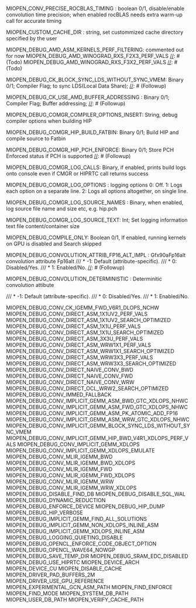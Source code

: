 [//]: # (This file is a tempory place to update missing environment varibles in DebugAndLogging.md)
[//]: # (DebugAndLogging.md contains 88 env vars; Develop contains 157. Below is the difference)
MIOPEN_CONV_PRECISE_ROCBLAS_TIMING : boolean 0/1, disable/enable convolution time precision; when enabled rocBLAS needs extra warm-up call for accurate timing 

MIOPEN_CUSTOM_CACHE_DIR : string, set custommized cache directory specified by the user

MIOPEN_DEBUG_AMD_ASM_KERNELS_PERF_FILTERING: commented out for now
MIOPEN_DEBUG_AMD_WINOGRAD_RXS_F2X3_PERF_VALS  [//]: # (Todo)
MIOPEN_DEBUG_AMD_WINOGRAD_RXS_F3X2_PERF_VALS  [//]: # (Todo)

MIOPEN_DEBUG_CK_BLOCK_SYNC_LDS_WITHOUT_SYNC_VMEM: Binary 0/1; Compiler Flag; to sync LDS(Local Data Share); [//]: # (Followup)

MIOPEN_DEBUG_CK_USE_AMD_BUFFER_ADDRESSING : Binary 0/1; Compiler Flag; Buffer addressing; [//]: # (Followup)

MIOPEN_DEBUG_COMGR_COMPILER_OPTIONS_INSERT: String, debug compiler options when building HIP

MIOPEN_DEBUG_COMGR_HIP_BUILD_FATBIN: Binary 0/1; Build HIP and compile source to Fatbin

MIOPEN_DEBUG_COMGR_HIP_PCH_ENFORCE: Binary 0/1; Store PCH Enforced status if PCH is supported [//]: # (Followup)

MIOPEN_DEBUG_COMGR_LOG_CALLS: Binary, if enabled, prints build logs onto console even if CMGR or HIPRTC call returns success

MIOPEN_DEBUG_COMGR_LOG_OPTIONS : logging options
0: Off.
1: Logs each option on a separate line.
2: Logs all options altogether, on single line.

MIOPEN_DEBUG_COMGR_LOG_SOURCE_NAMES : Binary, when enabled, log source file name and size etc, e.g. hip.pch

MIOPEN_DEBUG_COMGR_LOG_SOURCE_TEXT: Int; Set logging information text file content/container size

MIOPEN_DEBUG_COMPILE_ONLY: Boolean 0/1, If enabled, running kernels on GPU is disabled and Search skipped

MIOPEN_DEBUG_CONVOLUTION_ATTRIB_FP16_ALT_IMPL : Gfx90aFp16alt convolution attribute Fp16alt 
/// * -1: Default (attribute-specific).
 /// * 0: Disabled/Yes.
/// * 1: Enabled/No.
[//]: # (Followup)

MIOPEN_DEBUG_CONVOLUTION_DETERMINISTIC : Determinitic convolution attibute 
 
 /// * -1: Default (attribute-specific).
 /// * 0: Disabled/Yes.
/// * 1: Enabled/No.

MIOPEN_DEBUG_CONV_CK_IGEMM_FWD_V6R1_DLOPS_NCHW
MIOPEN_DEBUG_CONV_DIRECT_ASM_1X1UV2_PERF_VALS
MIOPEN_DEBUG_CONV_DIRECT_ASM_1X1UV2_SEARCH_OPTIMIZED
MIOPEN_DEBUG_CONV_DIRECT_ASM_1X1U_PERF_VALS
MIOPEN_DEBUG_CONV_DIRECT_ASM_1X1U_SEARCH_OPTIMIZED
MIOPEN_DEBUG_CONV_DIRECT_ASM_3X3U_PERF_VALS
MIOPEN_DEBUG_CONV_DIRECT_ASM_WRW1X1_PERF_VALS
MIOPEN_DEBUG_CONV_DIRECT_ASM_WRW1X1_SEARCH_OPTIMIZED
MIOPEN_DEBUG_CONV_DIRECT_ASM_WRW3X3_PERF_VALS
MIOPEN_DEBUG_CONV_DIRECT_ASM_WRW3X3_SEARCH_OPTIMIZED
MIOPEN_DEBUG_CONV_DIRECT_NAIVE_CONV_BWD
MIOPEN_DEBUG_CONV_DIRECT_NAIVE_CONV_FWD
MIOPEN_DEBUG_CONV_DIRECT_NAIVE_CONV_WRW
MIOPEN_DEBUG_CONV_DIRECT_OCL_WRW2_SEARCH_OPTIMIZED
MIOPEN_DEBUG_CONV_IMMED_FALLBACK
MIOPEN_DEBUG_CONV_IMPLICIT_GEMM_ASM_BWD_GTC_XDLOPS_NHWC
MIOPEN_DEBUG_CONV_IMPLICIT_GEMM_ASM_FWD_GTC_XDLOPS_NHWC
MIOPEN_DEBUG_CONV_IMPLICIT_GEMM_ASM_PK_ATOMIC_ADD_FP16
MIOPEN_DEBUG_CONV_IMPLICIT_GEMM_ASM_WRW_GTC_XDLOPS_NHWC
MIOPEN_DEBUG_CONV_IMPLICIT_GEMM_BLOCK_SYNC_LDS_WITHOUT_SYNC_VMEM
MIOPEN_DEBUG_CONV_IMPLICIT_GEMM_HIP_BWD_V4R1_XDLOPS_PERF_VALS
MIOPEN_DEBUG_CONV_IMPLICIT_GEMM_XDLOPS
MIOPEN_DEBUG_CONV_IMPLICIT_GEMM_XDLOPS_EMULATE
MIOPEN_DEBUG_CONV_MLIR_IGEMM_BWD
MIOPEN_DEBUG_CONV_MLIR_IGEMM_BWD_XDLOPS
MIOPEN_DEBUG_CONV_MLIR_IGEMM_FWD
MIOPEN_DEBUG_CONV_MLIR_IGEMM_FWD_XDLOPS
MIOPEN_DEBUG_CONV_MLIR_IGEMM_WRW
MIOPEN_DEBUG_CONV_MLIR_IGEMM_WRW_XDLOPS
MIOPEN_DEBUG_DISABLE_FIND_DB
MIOPEN_DEBUG_DISABLE_SQL_WAL
MIOPEN_DEBUG_DYNAMIC_REDUCTION
MIOPEN_DEBUG_ENFORCE_DEVICE
MIOPEN_DEBUG_HIP_DUMP
MIOPEN_DEBUG_HIP_VERBOSE
MIOPEN_DEBUG_IMPLICIT_GEMM_FIND_ALL_SOLUTIONS
MIOPEN_DEBUG_IMPLICIT_GEMM_NON_XDLOPS_INLINE_ASM
MIOPEN_DEBUG_IMPLICIT_GEMM_XDLOPS_INLINE_ASM
MIOPEN_DEBUG_LOGGING_QUIETING_DISABLE
MIOPEN_DEBUG_OPENCL_ENFORCE_CODE_OBJECT_OPTION
MIOPEN_DEBUG_OPENCL_WAVE64_NOWGP
MIOPEN_DEBUG_SAVE_TEMP_DIR
MIOPEN_DEBUG_SRAM_EDC_DISABLED
MIOPEN_DEBUG_USE_HIPRTC
MIOPEN_DEVICE_ARCH
MIOPEN_DEVICE_CU
MIOPEN_DISABLE_CACHE
MIOPEN_DRIVER_PAD_BUFFERS_2M
MIOPEN_DRIVER_USE_GPU_REFERENCE
MIOPEN_EXPERIMENTAL_GCN_ASM_PATH
MIOPEN_FIND_ENFORCE
MIOPEN_FIND_MODE
MIOPEN_SYSTEM_DB_PATH
MIOPEN_USER_DB_PATH
MIOPEN_VERIFY_CACHE_PATH
